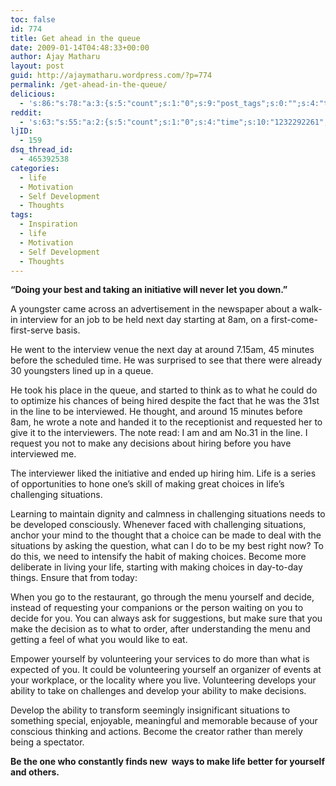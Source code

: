 ```yaml
---
toc: false
id: 774
title: Get ahead in the queue
date: 2009-01-14T04:48:33+00:00
author: Ajay Matharu
layout: post
guid: http://ajaymatharu.wordpress.com/?p=774
permalink: /get-ahead-in-the-queue/
delicious:
  - 's:86:"s:78:"a:3:{s:5:"count";s:1:"0";s:9:"post_tags";s:0:"";s:4:"time";s:10:"1232292261";}";";'
reddit:
  - 's:63:"s:55:"a:2:{s:5:"count";s:1:"0";s:4:"time";s:10:"1232292261";}";";'
ljID:
  - 159
dsq_thread_id:
  - 465392538
categories:
  - life
  - Motivation
  - Self Development
  - Thoughts
tags:
  - Inspiration
  - life
  - Motivation
  - Self Development
  - Thoughts
---
```

**&#8220;Doing your best and taking an initiative will never let you down.&#8221;**

A youngster came across an advertisement in the newspaper about a walk-in interview for an job to be held next day starting at 8am, on a first-come-first-serve basis.

He went to the interview venue the next day at around 7.15am, 45 minutes before the scheduled time. He was surprised to see that there were already 30 youngsters lined up in a queue.

He took his place in the queue, and started to think as to what he could do to optimize his chances of being hired despite the fact that he was the 31st in the line to be interviewed. He thought, and around 15 minutes before 8am, he wrote a note and handed it to the receptionist and requested her to give it to the interviewers. The note read: I am <name> and am No.31 in the line. I request you not to make any decisions about hiring before you have interviewed me.

The interviewer liked the initiative and ended up hiring him. Life is a series of opportunities to hone one&#8217;s skill of making great choices in life&#8217;s challenging situations.

Learning to maintain dignity and calmness in challenging situations needs to be developed consciously. Whenever faced with challenging situations, anchor your mind to the thought that a choice can be made to deal with the situations by asking the question, what can I do to be my best right now? To do this, we need to intensify the habit of making choices. Become more deliberate in living your life, starting with making choices in day-to-day things. Ensure that from today:

When you go to the restaurant, go through the menu yourself and decide, instead of requesting your companions or the person waiting on you to decide for you. You can always ask for suggestions, but make sure that you make the decision as to what to order, after understanding the menu and getting a feel of what you would like to eat.

Empower yourself by volunteering your services to do more than what is expected of you. It could be volunteering yourself an organizer of events at your workplace, or the locality where you live. Volunteering develops your ability to take on challenges and develop your ability to make decisions.

Develop the ability to transform seemingly insignificant situations to something special, enjoyable, meaningful and memorable because of your conscious thinking and actions. Become the creator rather than merely being a spectator.

**Be the one who constantly finds new  ways to make life better for yourself and others.**
